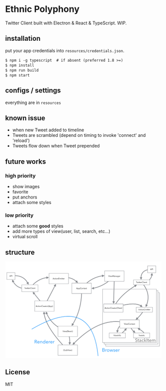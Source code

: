 Ethnic Polyphony
====

Twitter Client built with Electron & React & TypeScript. WIP.

## installation

put your app credentials into `resources/credentials.json`.

```
$ npm i -g typescript  # if absent (preferred 1.8 >=)
$ npm install
$ npm run build
$ npm start
```

## configs / settings

everything are in `resources`


## known issue

- when new Tweet added to timeline
- Tweets are scrambled (depend on timing to invoke 'connect' and 'reload')
- Tweets flow down when Tweet prepended  


## future works

### high priority

- show images
- favorite
- put anchors
- attach some styles


### low priority

- attach some **good** styles
- add more types of view(user, list, search, etc...)
- virtual scroll

## structure

![structure](https://raw.githubusercontent.com/berlysia/EthnicPolyphony/master/image.png)

## License

MIT

